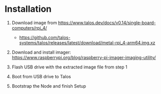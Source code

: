 # Installation

1. Download image from https://www.talos.dev/docs/v0.14/single-board-computers/rpi_4/

   - https://github.com/talos-systems/talos/releases/latest/download/metal-rpi_4-arm64.img.xz

2. Download and install imager: https://www.raspberrypi.org/blog/raspberry-pi-imager-imaging-utility/

3. Flash USB drive with the extracted image file from step 1

4. Boot from USB drive to Talos

5. Bootstrap the Node and finish Setup
